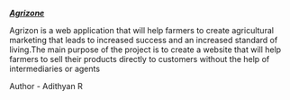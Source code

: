 <i><bold><u><b>Agrizone </b></u></bnold></i>

Agrizon is a web application that will help farmers to create agricultural marketing that leads to increased success and an increased standard of living.The main purpose of the project is to create a website that will help farmers to sell their products directly to customers without the help of intermediaries or agents

Author - Adithyan R
